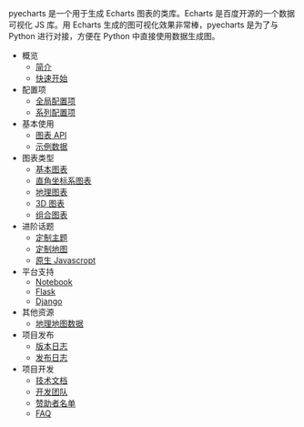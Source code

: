 pyecharts 是一个用于生成 Echarts 图表的类库。Echarts 是百度开源的一个数据可视化 JS 库。用 Echarts 生成的图可视化效果非常棒，pyecharts 是为了与 Python 进行对接，方便在 Python 中直接使用数据生成图。

- 概览
  - [简介](zh-cn/intro)
  - [快速开始](zh-cn/quickstart)
- 配置项
  - [全局配置项](zh-cn/global_options)
  - [系列配置项](zh-cn/series_options)
- 基本使用
  - [图表 API](zh-cn/chart_api)
  - [示例数据](zh-cn/demo_data)
- 图表类型
  - [基本图表](zh-cn/basic_charts)
  - [直角坐标系图表](zh-cn/rectangular_charts)
  - [地理图表](zh-cn/geography_charts)
  - [3D 图表](zh-cn/3d_charts)
  - [组合图表](zh-cn/composite_charts)
- 进阶话题
  - [定制主题](zh-cn/themes)
  - [定制地图](zh-cn/maps)
  - [原生 Javascropt](zh-cn/javasrcipt)
- 平台支持
  - [Notebook](zh-cn/notebook)
  - [Flask](zh-cn/flask)
  - [Django](zh-cn/django)
- 其他资源
  - [地理地图数据](zh-cn/datasets)
- 项目发布
  - [版本日志](zh-cn/changelog)
  - [发布日志](zh-cn/release-note/)
- 项目开发
  - [技术文档](zh-cn/technical)
  - [开发团队](zh-cn/team)
  - [赞助者名单](zh-cn/donors)
  - [FAQ](zh-cn/faq)

